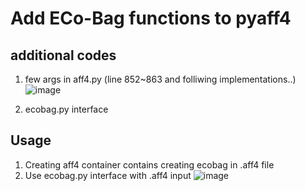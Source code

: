 # Add ECo-Bag functions to pyaff4

## additional codes
1. few args in aff4.py (line 852~863 and folliwing implementations..)
![image](https://github.com/user-attachments/assets/d058eb8b-de8e-4ffd-94c0-9d450a55f9ca)

2. ecobag.py interface

## Usage
1. Creating aff4 container contains creating ecobag in .aff4 file
2. Use ecobag.py interface with .aff4 input
![image](https://github.com/user-attachments/assets/6b806a73-a616-4042-9041-e090f75b3e7f)

